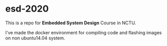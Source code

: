 # esd-2020

This is a repo for **Embedded System Design** Course in NCTU.

I've made the docker environment for compiling code and flashing images on non ubuntu14.04 system.